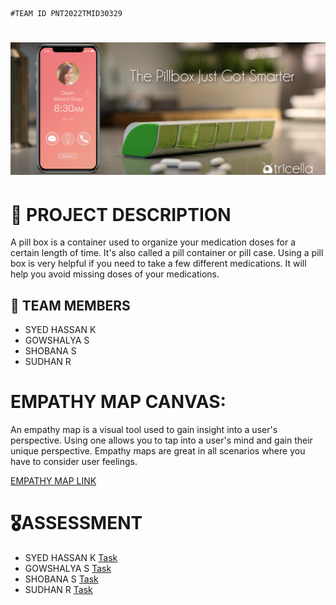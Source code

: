                                                                       #TEAM ID PNT2022TMID30329

<h1 align="fill" >
 <img src="coverimg.png" />
</h1>

# 📒 PROJECT DESCRIPTION

A pill box is a container used to organize your medication doses for a certain length of time. It's also called a pill container or pill case. Using a pill box is very helpful if you need to take a few different medications. It will help you avoid missing doses of your medications.

## 🦰 TEAM MEMBERS
- SYED HASSAN K
- GOWSHALYA S
- SHOBANA S
- SUDHAN R

# EMPATHY MAP CANVAS:

An empathy map is a visual tool used to gain insight into a user's perspective. Using one allows you to tap into a user's mind and gain their unique perspective. Empathy maps are great in all scenarios where you have to consider user feelings.


[EMPATHY MAP LINK ](https://github.com/IBM-EPBL/IBM-Project-3634-1658585233/blob/main/Ideation%20Phase/2%20Empathy%20Map%20Canvas/Empathy%20%20Map.pdf)

# 🎖️ASSESSMENT 

- SYED HASSAN K  [Task](https://github.com/IBM-EPBL/IBM-Project-3634-1658585233/blob/main/Assignment/1%20Syed%20Hassan%20K/Syed_Hassan.md)
- GOWSHALYA S    [Task](https://github.com/IBM-EPBL/IBM-Project-3634-1658585233/blob/main/Assignment/2%20Gowshalya%20S/Gowshalya.md)
- SHOBANA S      [Task](https://github.com/IBM-EPBL/IBM-Project-3634-1658585233/blob/main/Assignment/3%20Shobana%20S/Shobana.md)
- SUDHAN R       [Task](https://github.com/IBM-EPBL/IBM-Project-3634-1658585233/blob/main/Assignment/4%20Sudhan%20R/Sudhan_1.md)




